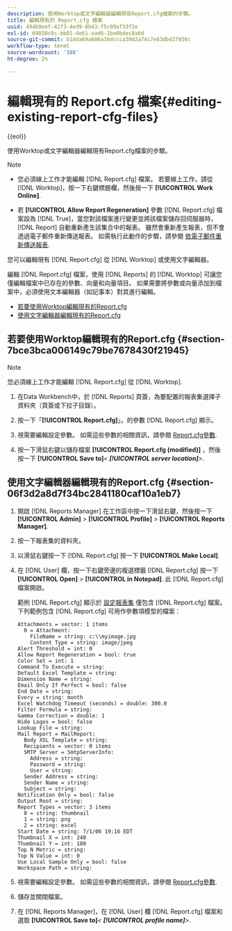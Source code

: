 ```yaml
---
description: 使用Worktop或文字編輯器編輯現有Report.cfg檔案的步驟。
title: 編輯現有的 Report.cfg 檔案
uuid: 494b9eef-42f3-4ed9-8b43-f5c09af33f2e
exl-id: 69038c0c-bb01-4e61-aad6-1be0bdec8a6d
source-git-commit: b1dda69a606a16dccca30d2a74c7e63dbd27936c
workflow-type: tm+mt
source-wordcount: '388'
ht-degree: 2%

---
```


# 編輯現有的 Report.cfg 檔案{#editing-existing-report-cfg-files}

{{eol}}

使用Worktop或文字編輯器編輯現有Report.cfg檔案的步驟。

>[!NOTE]
>
>* 您必須線上工作才能編輯 [!DNL Report.cfg] 檔案。 若要線上工作，請從 [!DNL Worktop]，按一下右鍵標題欄，然後按一下 **[!UICONTROL Work Online]**.
>
>* 若 **[!UICONTROL Allow Report Regeneration]** 參數 [!DNL Report.cfg] 檔案設為 [!DNL True]，當您對該檔案進行變更並將該檔案儲存回伺服器時， [!DNL Report] 自動重新產生該集合中的報表。 雖然會重新產生報表，但不會透過電子郵件重新傳送報表。 如需執行此動作的步驟，請參閱 [依電子郵件重新傳送報表](../../../../home/c-rpt-oview/c-work-rpt-sets/c-edit-ex-rpt-files/t-res-rpts-email.md#task-b0a21f1c925f4e5d82560581ae4cf607).
>


您可以編輯現有 [!DNL Report.cfg] 從 [!DNL Worktop] 或使用文字編輯器。

編輯 [!DNL Report.cfg] 檔案，使用 [!DNL Reports] 的 [!DNL Worktop] 可讓您僅編輯檔案中已存在的參數、向量和向量項目。 如果需要將參數或向量添加到檔案中，必須使用文本編輯器（如記事本）對其進行編輯。

* [若要使用Worktop編輯現有的Report.cfg](../../../../home/c-rpt-oview/c-work-rpt-sets/c-edit-ex-rpt-files/c-edit-ex-rpt-files.md#section-7bce3bca006149c79be7678430f21945)
* [使用文字編輯器編輯現有的Report.cfg](../../../../home/c-rpt-oview/c-work-rpt-sets/c-edit-ex-rpt-files/c-edit-ex-rpt-files.md#section-06f3d2a8d7f34bc2841180caf10a1eb7)

## 若要使用Worktop編輯現有的Report.cfg {#section-7bce3bca006149c79be7678430f21945}

>[!NOTE]
>
>您必須線上工作才能編輯 [!DNL Report.cfg] 從 [!DNL Worktop].

1. 在Data Workbench中，於 [!DNL Reports] 頁簽，為要配置的報表集選擇子資料夾（頁簽或下拉子目錄）。
1. 按一下「**[!UICONTROL Report.cfg]**」。的參數 [!DNL Report.cfg] 顯示。

1. 視需要編輯設定參數。 如需這些參數的相關資訊，請參閱 [Report.cfg參數](../../../../home/c-rpt-oview/c-rpt-param-ref/c-rpt-param.md#concept-838e59d72d3f4cb29ee15f5c7eb0ceff).
1. 按一下滑鼠右鍵以儲存檔案 **[!UICONTROL Report.cfg (modified)]** ，然後按一下 **[!UICONTROL Save to]***&lt; **[!UICONTROL server location]**>*.

## 使用文字編輯器編輯現有的Report.cfg {#section-06f3d2a8d7f34bc2841180caf10a1eb7}

1. 開啟 [!DNL Reports Manager] 在工作區中按一下滑鼠右鍵，然後按一下 **[!UICONTROL Admin]** > **[!UICONTROL Profile]** > **[!UICONTROL Reports Manager]**.

1. 按一下報表集的資料夾。
1. 以滑鼠右鍵按一下 [!DNL Report.cfg] 按一下 **[!UICONTROL Make Local]**.

1. 在 [!DNL User] 欄，按一下右鍵旁邊的複選標籤 [!DNL Report.cfg] 按一下 **[!UICONTROL Open]** > **[!UICONTROL in Notepad]**. 此 [!DNL Report.cfg] 檔案開啟。

   範例 [!DNL Report.cfg] 顯示於 [設定報表集](../../../../home/c-rpt-oview/c-work-rpt-sets/t-create-rpt-set/t-config-rpt-set/t-config-rpt-set.md#task-cfb2fd0c28bc48c2acdd582fe0d670d0) 僅包含 [!DNL Report.cfg] 檔案。 下列範例包含 [!DNL Report.cfg] 可用作參數項模型的檔案：

   ```
   Attachments = vector: 1 items
     0 = Attachment:
       FileName = string: c:\\myimage.jpg
       Content Type = string: image/jpeg
   Alert Threshold = int: 0
   Allow Report Regeneration = bool: true
   Color Set = int: 1
   Command To Execute = string: 
   Default Excel Template = string: 
   Dimension Name = string: 
   Email Only If Perfect = bool: false
   End Date = string: 
   Every = string: month
   Excel Watchdog Timeout (seconds) = double: 300.0
   Filter Formula = string: 
   Gamma Correction = double: 1
   Hide Logos = bool: false
   Lookup File = string: 
   Mail Report = MailReport: 
     Body XSL Template = string: 
     Recipients = vector: 0 items
     SMTP Server = SmtpServerInfo: 
       Address = string: 
       Password = string: 
       User = string: 
     Sender Address = string: 
     Sender Name = string: 
     Subject = string: 
   Notification Only = bool: false
   Output Root = string: 
   Report Types = vector: 3 items
     0 = string: thumbnail
     1 = string: png
     2 = string: excel
   Start Date = string: 7/1/06 19:16 EDT
   Thumbnail X = int: 240
   Thumbnail Y = int: 180
   Top N Metric = string: 
   Top N Value = int: 0
   Use Local Sample Only = bool: false
   Workspace Path = string: 
   ```

1. 視需要編輯設定參數。 如需這些參數的相關資訊，請參閱 [Report.cfg參數](../../../../home/c-rpt-oview/c-rpt-param-ref/c-rpt-param.md#concept-838e59d72d3f4cb29ee15f5c7eb0ceff).
1. 儲存並關閉檔案。
1. 在 [!DNL Reports Manager]，在 [!DNL User] 欄 [!DNL Report.cfg] 檔案和選取 **[!UICONTROL Save to]***&lt; **[!UICONTROL profile name]**>*.
